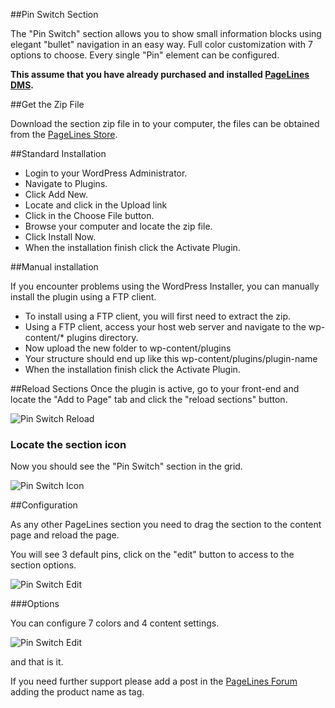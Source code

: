 ##Pin Switch Section

The "Pin Switch" section allows you to show small information blocks using elegant "bullet" navigation in an easy way. Full color customization with 7 options to choose. Every single "Pin" element can be configured.

**This assume that you have already purchased and installed [PageLines DMS][1].**


##Get the Zip File

Download the section zip file in to your computer, the files can be obtained from the [PageLines Store][2].

##Standard Installation

* Login to your WordPress Administrator.
* Navigate to Plugins.
* Click Add New.
* Locate and click in the Upload link
* Click in the Choose File button.
* Browse your computer and locate the zip file.
* Click Install Now.
* When the installation finish click the Activate Plugin.

##Manual installation

If you encounter problems using the WordPress  Installer, you can manually install the plugin using a FTP client.

* To install using a FTP client, you will first need to extract the zip.
* Using a FTP client, access your host web server and navigate to the wp-content/* plugins directory.
* Now upload the new folder to wp-content/plugins
* Your structure should end up like this wp-content/plugins/plugin-name
* When the installation finish click the Activate Plugin.

##Reload Sections
Once the plugin is active, go to your front-end and locate the "Add to Page" tab and click the "reload sections" button.

![Pin Switch Reload][3]

### Locate the section icon
Now you should see the "Pin Switch" section in the grid.

![Pin Switch Icon][4]

##Configuration

As any other PageLines section you need to drag the section to the content page and reload the page.

You will see 3 default pins, click on the "edit" button to access to the section options.

![Pin Switch Edit][5]

###Options

You can configure 7 colors and 4 content settings.

![Pin Switch Edit][6]

and that is it.

If you need further support please add a post in the [PageLines Forum][7] adding the product name as tag.


  [1]: http://www.pagelines.com/shop/core/dms/
  [2]: https://www.pagelines.com/my-account/
  [3]: http://enriquechavez.co/wp-content/uploads/2014/07/pin-switch-reload.png
  [4]: http://enriquechavez.co/wp-content/uploads/2014/07/pin-switch-icon.png
  [5]: http://enriquechavez.co/wp-content/uploads/2014/07/pin-switch-edit.png
  [6]: http://enriquechavez.co/wp-content/uploads/2014/07/pin-switch-options.png
  [7]: http://forum.pagelines.com/forum/87-products-by-enrique/
  [8]: http://enriquechavez.co/wp-content/uploads/2014/07/pinswitch-documentation.pdf